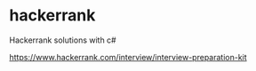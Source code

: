 # hackerrank
Hackerrank solutions with c#

https://www.hackerrank.com/interview/interview-preparation-kit 
